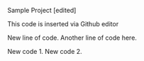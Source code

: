 Sample Project [edited]

This code is inserted via Github editor

New line of code.
Another line of code here.

New code 1.
New code 2.
